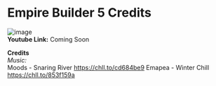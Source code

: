 # Empire Builder 5 Credits
![image](https://user-images.githubusercontent.com/73246001/154190725-fbe1a23b-8c21-426a-b4f1-271875616430.png)
<br>
**Youtube Link:** Coming Soon

**Credits** <br>
*Music:* <br>
Moods - Snaring River https://chll.to/cd684be9
Emapea - Winter Chill https://chll.to/853f159a
